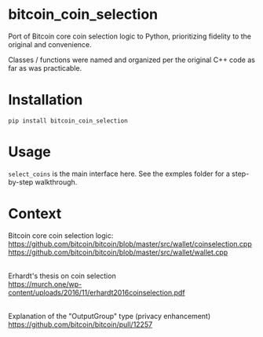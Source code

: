 # bitcoin_coin_selection

Port of Bitcoin core coin selection logic to Python, prioritizing fidelity to the original and convenience.

Classes / functions were named and organized per the original C++ code as far as was practicable.

# Installation

```pip install bitcoin_coin_selection```

# Usage
``select_coins`` is the main interface here. See the exmples folder for a step-by-step walkthrough. <br>

# Context

Bitcoin core coin selection logic:<br>
https://github.com/bitcoin/bitcoin/blob/master/src/wallet/coinselection.cpp<br>
https://github.com/bitcoin/bitcoin/blob/master/src/wallet/wallet.cpp<br><br>

Erhardt's thesis on coin selection<br>
https://murch.one/wp-content/uploads/2016/11/erhardt2016coinselection.pdf<br><br>

Explanation of the "OutputGroup" type (privacy enhancement)<br>
https://github.com/bitcoin/bitcoin/pull/12257<br>
